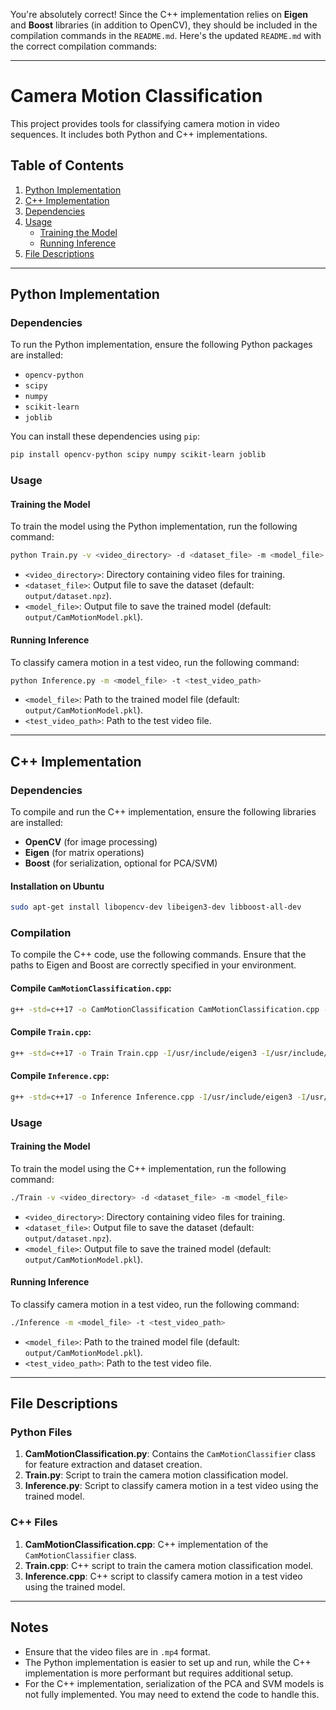 You're absolutely correct! Since the C++ implementation relies on **Eigen** and **Boost** libraries (in addition to OpenCV), they should be included in the compilation commands in the `README.md`. Here's the updated `README.md` with the correct compilation commands:

---

# Camera Motion Classification

This project provides tools for classifying camera motion in video sequences. It includes both Python and C++ implementations.

## Table of Contents
1. [Python Implementation](#python-implementation)
2. [C++ Implementation](#cpp-implementation)
3. [Dependencies](#dependencies)
4. [Usage](#usage)
   - [Training the Model](#training-the-model)
   - [Running Inference](#running-inference)
5. [File Descriptions](#file-descriptions)

---

## Python Implementation

### Dependencies
To run the Python implementation, ensure the following Python packages are installed:
- `opencv-python`
- `scipy`
- `numpy`
- `scikit-learn`
- `joblib`

You can install these dependencies using `pip`:
```bash
pip install opencv-python scipy numpy scikit-learn joblib
```

### Usage

#### Training the Model
To train the model using the Python implementation, run the following command:
```bash
python Train.py -v <video_directory> -d <dataset_file> -m <model_file>
```
- `<video_directory>`: Directory containing video files for training.
- `<dataset_file>`: Output file to save the dataset (default: `output/dataset.npz`).
- `<model_file>`: Output file to save the trained model (default: `output/CamMotionModel.pkl`).

#### Running Inference
To classify camera motion in a test video, run the following command:
```bash
python Inference.py -m <model_file> -t <test_video_path>
```
- `<model_file>`: Path to the trained model file (default: `output/CamMotionModel.pkl`).
- `<test_video_path>`: Path to the test video file.

---

## C++ Implementation

### Dependencies
To compile and run the C++ implementation, ensure the following libraries are installed:
- **OpenCV** (for image processing)
- **Eigen** (for matrix operations)
- **Boost** (for serialization, optional for PCA/SVM)

#### Installation on Ubuntu
```bash
sudo apt-get install libopencv-dev libeigen3-dev libboost-all-dev
```

### Compilation
To compile the C++ code, use the following commands. Ensure that the paths to Eigen and Boost are correctly specified in your environment.

#### Compile `CamMotionClassification.cpp`:
```bash
g++ -std=c++17 -o CamMotionClassification CamMotionClassification.cpp -I/usr/include/eigen3 -I/usr/include/boost -lopencv_core -lopencv_highgui -lopencv_imgproc -lopencv_xfeatures2d
```

#### Compile `Train.cpp`:
```bash
g++ -std=c++17 -o Train Train.cpp -I/usr/include/eigen3 -I/usr/include/boost -lopencv_core -lopencv_highgui -lopencv_imgproc -lopencv_xfeatures2d
```

#### Compile `Inference.cpp`:
```bash
g++ -std=c++17 -o Inference Inference.cpp -I/usr/include/eigen3 -I/usr/include/boost -lopencv_core -lopencv_highgui -lopencv_imgproc -lopencv_xfeatures2d
```

### Usage

#### Training the Model
To train the model using the C++ implementation, run the following command:
```bash
./Train -v <video_directory> -d <dataset_file> -m <model_file>
```
- `<video_directory>`: Directory containing video files for training.
- `<dataset_file>`: Output file to save the dataset (default: `output/dataset.npz`).
- `<model_file>`: Output file to save the trained model (default: `output/CamMotionModel.pkl`).

#### Running Inference
To classify camera motion in a test video, run the following command:
```bash
./Inference -m <model_file> -t <test_video_path>
```
- `<model_file>`: Path to the trained model file (default: `output/CamMotionModel.pkl`).
- `<test_video_path>`: Path to the test video file.

---

## File Descriptions

### Python Files
1. **CamMotionClassification.py**: Contains the `CamMotionClassifier` class for feature extraction and dataset creation.
2. **Train.py**: Script to train the camera motion classification model.
3. **Inference.py**: Script to classify camera motion in a test video using the trained model.

### C++ Files
1. **CamMotionClassification.cpp**: C++ implementation of the `CamMotionClassifier` class.
2. **Train.cpp**: C++ script to train the camera motion classification model.
3. **Inference.cpp**: C++ script to classify camera motion in a test video using the trained model.

---

## Notes
- Ensure that the video files are in `.mp4` format.
- The Python implementation is easier to set up and run, while the C++ implementation is more performant but requires additional setup.
- For the C++ implementation, serialization of the PCA and SVM models is not fully implemented. You may need to extend the code to handle this.
